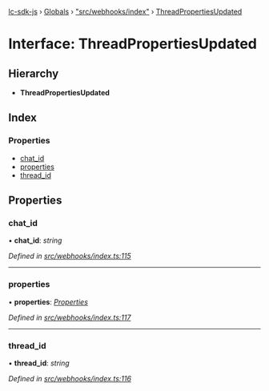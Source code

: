 [lc-sdk-js](../README.md) › [Globals](../globals.md) › ["src/webhooks/index"](../modules/_src_webhooks_index_.md) › [ThreadPropertiesUpdated](_src_webhooks_index_.threadpropertiesupdated.md)

# Interface: ThreadPropertiesUpdated

## Hierarchy

* **ThreadPropertiesUpdated**

## Index

### Properties

* [chat_id](_src_webhooks_index_.threadpropertiesupdated.md#chat_id)
* [properties](_src_webhooks_index_.threadpropertiesupdated.md#properties)
* [thread_id](_src_webhooks_index_.threadpropertiesupdated.md#thread_id)

## Properties

###  chat_id

• **chat_id**: *string*

*Defined in [src/webhooks/index.ts:115](https://github.com/livechat/lc-sdk-js/blob/5281c0a/src/webhooks/index.ts#L115)*

___

###  properties

• **properties**: *[Properties](_src_objects_index_.properties.md)*

*Defined in [src/webhooks/index.ts:117](https://github.com/livechat/lc-sdk-js/blob/5281c0a/src/webhooks/index.ts#L117)*

___

###  thread_id

• **thread_id**: *string*

*Defined in [src/webhooks/index.ts:116](https://github.com/livechat/lc-sdk-js/blob/5281c0a/src/webhooks/index.ts#L116)*
